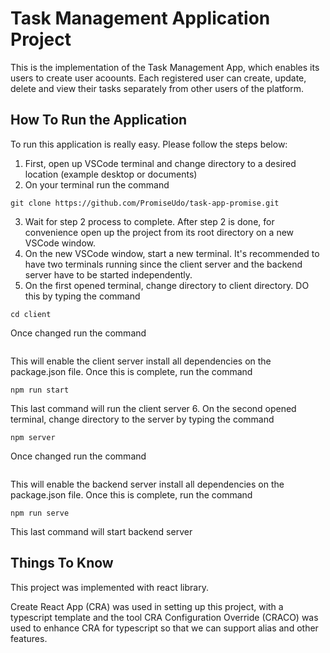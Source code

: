# Task Management Application Project

This is the implementation of the Task Management App, which enables its users to create user acoounts. Each registered user can create, update, delete and view their tasks separately from other users of the platform.

## How To Run the Application

To run this application is really easy. Please follow the steps below:

1. First, open up VSCode terminal and change directory to a desired location (example desktop or documents)
2. On your terminal run the command

```
git clone https://github.com/PromiseUdo/task-app-promise.git
```

3.  Wait for step 2 process to complete. After step 2 is done, for convenience open up the project from its root directory on a new VSCode window.
4.  On the new VSCode window, start a new terminal. It's recommended to have two terminals running since the client server and the backend server have to be started independently.
5.  On the first opened terminal, change directory to client directory. DO this by typing the command

```
cd client
```

Once changed run the command

```npm install

```

This will enable the client server install all dependencies on the package.json file.
Once this is complete, run the command

```
npm run start
```

This last command will run the client server 6. On the second opened terminal, change directory to the server by typing the command

```
npm server
```

Once changed run the command

```npm install

```

This will enable the backend server install all dependencies on the package.json file.
Once this is complete, run the command

```
npm run serve
```

This last command will start backend server

## Things To Know

This project was implemented with react library.

Create React App (CRA) was used in setting up this project, with a typescript template and the tool CRA Configuration Override (CRACO) was used to enhance CRA for typescript so that we can support alias and other features.
